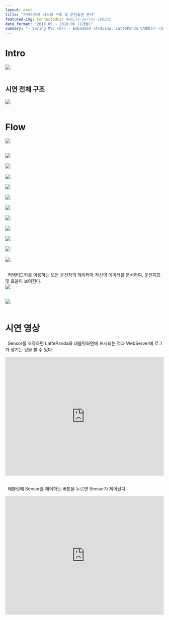 ```yaml
---
layout: post
title: "커넥티드카 시스템 구축 및 운전습관 분석"
featured-img: ConnectedCar #emile-perron-190221
date_format: "2018.05 ~ 2018.06 (1개월)"
summary: "- Spring MVC <br> - Embedded (Arduino, LattePanda CAN통신) <br> - 빅데이터 시스템 구축 (Hadoop)<br> &nbsp;&nbsp;(데이터 적재, 분석, 저장 자동화 구현) <br> - 데이터 시각화 (Highchart, Nwagon, Zing) <br> - HTTP, TCP, FTP 프로토콜 사용"
---
```


# Intro
<!-- <dt style="font-size:20;font-weight:bold">&nbsp;&nbsp;4차 산업혁명 선도인력 과정을 통해 배운 Web, Spring, Java, Database, Hadoop, Android, R, Embedded CAN통신을 모두 이용하여 빅데이터를 이용한 운전습관 분석 프로젝트입니다.</dt><br><br> -->
<img src="http://hanhyunwoo.github.io/assets/img/posts/ConnectedCar/intro.JPG"/><br><br>


## 시연 전체 구조
<img src="http://hanhyunwoo.github.io/assets/img/posts/ConnectedCar/entire.JPG"/><br><br>


# Flow
<!-- <dt style="word-break:keep-all">① Arduino Sensor에서 발생하는 데이터를 LattePanda로 전송한다. (CAN통신)</dt>
<dt style="word-break:keep-all">② LattePanda는 받은 데이터를 차량용 Android로 보낸다. (TCP통신)</dt>
<dt style="word-break:keep-all">③ 차량용 Android는 받은 데이터를 WebServer로 보낸다. (HTTP통신)</dt>
<dt style="word-break:keep-all">④ WebServer는 받은 데이터를 LogFile로 Log를 남긴다. (Log4j)</dt>
<dt style="word-break:keep-all">⑤ 생성된 LogFile은 주기적으로 Hadoop시스템으로 전송한다. (FTP, Timer)</dt>
<dt style="word-break:keep-all">⑥ 받은 LogFile을 주기적으로 Hadoop에 적재한다. (ShellScript, Crontab)</dt>
<dt style="word-break:keep-all">⑦ R에서 필요한 Hadoop Data만 추출하고 분석한다.</dt>
<dt style="word-break:keep-all">⑧ 분석된 데이터는 WebServer로 보내고, WebServer는 Oracle에 저장한다.</dt>
<dt style="word-break:keep-all">⑨ 차량용 Android에서 OracleDB를 기반으로 만들어진 WebPage가 보여진다.</dt> -->

 <img src="http://hanhyunwoo.github.io/assets/img/posts/ConnectedCar/flow.JPG"/><br><br>

 <img src="http://hanhyunwoo.github.io/assets/img/posts/ConnectedCar/slide1.JPG"/><br><br>
 <img src="http://hanhyunwoo.github.io/assets/img/posts/ConnectedCar/slide2.JPG"/><br><br>
 <img src="http://hanhyunwoo.github.io/assets/img/posts/ConnectedCar/slide3.JPG"/><br><br>
 <img src="http://hanhyunwoo.github.io/assets/img/posts/ConnectedCar/slide4.JPG"/><br><br>
 <img src="http://hanhyunwoo.github.io/assets/img/posts/ConnectedCar/slide5.JPG"/><br><br>
 <img src="http://hanhyunwoo.github.io/assets/img/posts/ConnectedCar/slide6.JPG"/><br><br>
 <img src="http://hanhyunwoo.github.io/assets/img/posts/ConnectedCar/slide7.JPG"/><br><br>
 <img src="http://hanhyunwoo.github.io/assets/img/posts/ConnectedCar/slide8.JPG"/><br><br>
 <img src="http://hanhyunwoo.github.io/assets/img/posts/ConnectedCar/slide9.JPG"/><br><br>
 <img src="http://hanhyunwoo.github.io/assets/img/posts/ConnectedCar/slide10.JPG"/><br><br>
 <img src="http://hanhyunwoo.github.io/assets/img/posts/ConnectedCar/slide11.JPG"/><br><br>


<dt style="word-break:keep-all;">&nbsp;&nbsp;커넥티드카를 이용하는 모든 운전자의 데이터와 자신의 데이터를 분석하여, 운전지표 및 효율이 보여진다.</dt>
 <img src="http://hanhyunwoo.github.io/assets/img/posts/ConnectedCar/slide12.JPG"/><br><br>

 <img src="http://hanhyunwoo.github.io/assets/img/posts/ConnectedCar/slide13.JPG"/><br><br>


# 시연 영상
&nbsp;&nbsp;Sensor를 조작하면 LattePanda와 태블릿화면에 표시되는 것과 WebServer에 로그가 생기는 것을 볼 수 있다.
 <div style="position: relative; max-width: 100%; padding-bottom: 75%; height: 0;">
 <iframe width="4" height="3" src="https://www.youtube.com/embed/WkWnvN9F0Bg" frameborder="0" allowfullscreen="true" style="position: absolute; position: absolute; top: 0; left: 0; width: 100%; height: 100%;"></iframe>
 </div>
<br>

&nbsp;&nbsp;태블릿에 Sensor를 제어하는 버튼을 누르면 Sensor가 제어된다.
 <div style="position: relative; max-width: 100%; padding-bottom: 75%; height: 0;">
 <iframe width="4" height="3" src="https://www.youtube.com/embed/4jD98kKyrcc" frameborder="0" allowfullscreen="true" style="position: absolute; position: absolute; top: 0; left: 0; width: 100%; height: 100%;"></iframe>
 </div>
